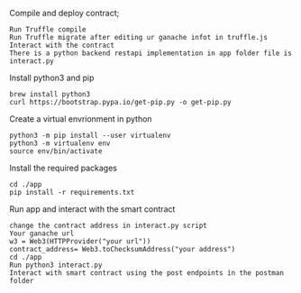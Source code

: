 Compile and deploy contract;
```
Run Truffle compile
Run Truffle migrate after editing ur ganache infot in truffle.js
Interact with the contract
There is a python backend restapi implementation in app folder file is interact.py
```

Install python3 and pip
```
brew install python3
curl https://bootstrap.pypa.io/get-pip.py -o get-pip.py
```


Create a virtual envrionment in python  
```
python3 -m pip install --user virtualenv
python3 -m virtualenv env
source env/bin/activate
```
Install the required packages
```
cd ./app
pip install -r requirements.txt
```
Run app and interact with the smart contract
```
change the contract address in interact.py script
Your ganache url
w3 = Web3(HTTPProvider("your url"))
contract_address= Web3.toChecksumAddress("your address")
cd ./app
Run python3 interact.py
Interact with smart contract using the post endpoints in the postman folder
```


